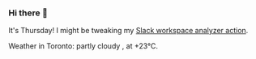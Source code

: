 ### Hi there :wave:

It's Thursday! I might be tweaking my [Slack workspace analyzer action](https://github.com/bewuethr/slack-analyzer).

Weather in Toronto: partly cloudy , at +23°C.
